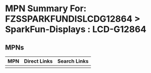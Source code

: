 



# MPN Summary For: FZSSPARKFUNDISLCDG12864 > SparkFun-Displays : LCD-G12864

## MPNs
  

|MPN|Direct Links|Search Links|
| :--- | :--- | :--- |
||||
